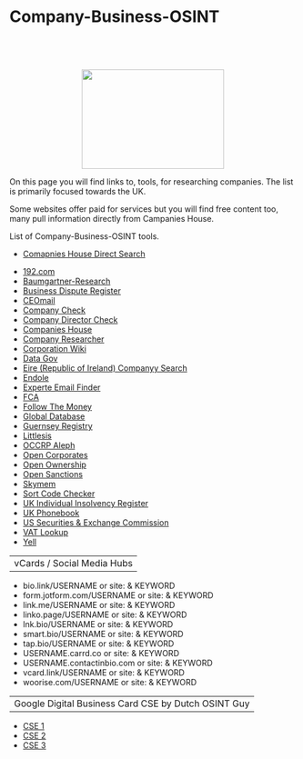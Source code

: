 # <p>Company-Business-OSINT<p>
<br></br>
<p align="center">
  <img width="250" height="175" src="https://www.cqcore.uk/wp-content/uploads/2024/06/Screenshot-2024-06-13-122030.png">
</p>
<p>On this page you will find links to, tools, for researching companies. The list is primarily focused towards the UK.</p> 
<p>Some websites offer paid for services but you will find free content too, many pull information directly from Campanies House.</p>
<p>List of Company-Business-OSINT tools.</p>
<ul>
 <p><li><a href="https://find-and-update.company-information.service.gov.uk/search?q=">Comapnies House Direct Search</a></li></p>
 <li><a href="https://192.com/businesses/">192.com</a></li>
 <li><a href="https://en.baumgartner-research.com/unternehmensregister">Baumgartner-Research</a></li>
 <Li><a href="https://www.disputesregister.org/advice/company-registries-by-country">Business Dispute Register</a></Li>
 <li><a href="https://ceoemail.com/">CEOmail</a></li>
 <li><a href="https://companycheck.co.uk/">Company Check</a></li>
 <li><a href="https://companydirectorcheck.com/search?find=">Company Director Check</a></li>
 <li><a href="https://companiesintheuk.co.uk/">Companies House</a></li>
 <li><a href="https://companyresearcher.exa.ai/">Company Researcher</a></li>
 <li><a href="https://www.corporationwiki.com/">Corporation Wiki</a></li>
 <li><a href="https://data.gov.uk/">Data Gov</a></li>
 <li><a href="https://core.cro.ie/">Eire (Republic of Ireland) Companyy Search</a></li>
 <li><a href="https://suite.endole.co.uk/insight/">Endole</a></li>
 <li><a href="https://www.experte.com/email-finder">Experte Email Finder</a></li>
 <li><a href="https://register.fca.org.uk/s">FCA</a></li>
 <li><a href="https://corruptiondata.eu/follow-the-money/">Follow The Money</a></li> 
 <li><a href="https://uk.globaldatabase.com/company?name=">Global Database</a></li>
 <li><a href="https://portal.guernseyregistry.com/">Guernsey Registry</a></li>
 <li><a href="http://littlesis.org/">Littlesis</a></li>
 <li><a href="https://data.occrp.org/">OCCRP Aleph</a></li>
 <li><a href="https://opencorporates.com/">Open Corporates</a></li>
 <li><a href="https://register.openownership.org/search?q=">Open Ownership</a></li>
 <li><a href="https://www.opensanctions.org/">Open Sanctions</a></li>
 <li><a href="https://www.skymem.info/">Skymem</a></li>
 <li><a href="https://www.sortcodes.co.uk/sort-code-checker">Sort Code Checker</a></li>
 <li><a href="https://www.insolvencydirect.bis.gov.uk/eiir/IIRRegisterNameInput.asp?option=NAME&court=ALL">UK Individual Insolvency Register</a></li>
 <li><a href="https://ukphonebook.com/company-information">UK Phonebook</a></li>
 <li><a href="https://www.sec.gov/edgar/searchedgar/legacy/companysearch.html">US Securities & Exchange Commission</a></li>
 <li><a href="http://www.vat-lookup.co.uk/">VAT Lookup</a></li>
 <li><a href="https://www.yell.com/">Yell</a></li>
</ul>
<table>
      <tr>
       <td>vCards / Social Media Hubs</td>
     </tr>
  </table>
 <ul> 
     <li>bio.link/USERNAME or site: & KEYWORD</li>
     <li>form.jotform.com/USERNAME or site: & KEYWORD</li>
     <li>link.me/USERNAME or site: & KEYWORD</li>
     <li>linko.page/USERNAME or site: & KEYWORD</li>
     <li>lnk.bio/USERNAME or site: & KEYWORD</li>
     <li>smart.bio/USERNAME or site: & KEYWORD</li>
     <li>tap.bio/USERNAME or site: & KEYWORD</li>
     <li>USERNAME.carrd.co or site: & KEYWORD</li>
     <li>USERNAME.contactinbio.com or site: & KEYWORD</li>
     <li>vcard.link/USERNAME or site: & KEYWORD</li>
     <li>woorise.com/USERNAME or site: & KEYWORD</li>
 </ul>
 <table>
  <tr>
   <td>Google Digital Business Card CSE by Dutch OSINT Guy</td>
 </tr>
</table>
 <ul>
  <li><a href="https://cse.google.com/cse?cx=bee58a1c31f451e4a#gsc.tab=0">CSE 1</a></li>
  <li><a href="https://cse.google.com/cse?cx=c8b40db66ea102c6d#gsc.tab=0">CSE 2</a></li>
  <li><a href="https://cse.google.com/cse?cx=993b7d5363704714b#gsc.tab=0">CSE 3</a></li>
</ul>

